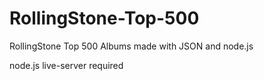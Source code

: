 # RollingStone-Top-500
 RollingStone Top 500 Albums made with JSON and node.js

node.js live-server required
